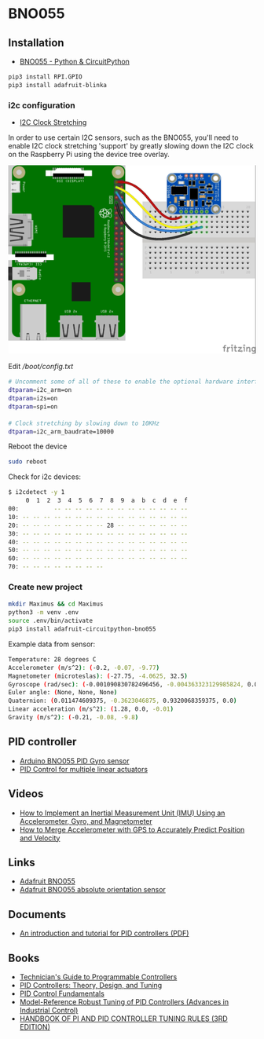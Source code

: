 # BNO055

## Installation

- [BNO055 - Python & CircuitPython](https://learn.adafruit.com/adafruit-bno055-absolute-orientation-sensor/python-circuitpython)

```sh
pip3 install RPI.GPIO
pip3 install adafruit-blinka
```

### i2c configuration

- [I2C Clock Stretching](https://learn.adafruit.com/circuitpython-on-raspberrypi-linux/i2c-clock-stretching)

In order to use certain I2C sensors, such as the BNO055, you'll need to enable I2C clock stretching 'support' by greatly slowing down the I2C clock on the Raspberry Pi using the device tree overlay.

![Raspberry pi Configuration](./images/sensors_raspi_bno055_i2c_bb.jpg)

Edit _/boot/config.txt_

```sh
# Uncomment some of all of these to enable the optional hardware interfaces
dtparam=i2c_arm=on
dtparam=i2s=on
dtparam=spi=on

# Clock stretching by slowing down to 10KHz
dtparam=i2c_arm_baudrate=10000
```

Reboot the device

```sh
sudo reboot
```

Check for i2c devices:

```sh
$ i2cdetect -y 1
     0  1  2  3  4  5  6  7  8  9  a  b  c  d  e  f
00:          -- -- -- -- -- -- -- -- -- -- -- -- --
10: -- -- -- -- -- -- -- -- -- -- -- -- -- -- -- --
20: -- -- -- -- -- -- -- -- 28 -- -- -- -- -- -- --
30: -- -- -- -- -- -- -- -- -- -- -- -- -- -- -- --
40: -- -- -- -- -- -- -- -- -- -- -- -- -- -- -- --
50: -- -- -- -- -- -- -- -- -- -- -- -- -- -- -- --
60: -- -- -- -- -- -- -- -- -- -- -- -- -- -- -- --
70: -- -- -- -- -- -- -- --
```

### Create new project

```sh
mkdir Maximus && cd Maximus
python3 -m venv .env
source .env/bin/activate
pip3 install adafruit-circuitpython-bno055
```

Example data from sensor:

```sh
Temperature: 28 degrees C
Accelerometer (m/s^2): (-0.2, -0.07, -9.77)
Magnetometer (microteslas): (-27.75, -4.0625, 32.5)
Gyroscope (rad/sec): (-0.001090830782496456, -0.004363323129985824, 0.0)
Euler angle: (None, None, None)
Quaternion: (0.011474609375, -0.3623046875, 0.9320068359375, 0.0)
Linear acceleration (m/s^2): (1.28, 0.0, -0.01)
Gravity (m/s^2): (-0.21, -0.08, -9.8)
```

## PID controller

- [Arduino BNO055 PID Gyro sensor](https://gist.github.com/saschazar21/382376c5448a585c6b3d5f142e3c7af6)
- [PID Control for multiple linear actuators](https://forum.arduino.cc/index.php?topic=625875.0)

## Videos

- [How to Implement an Inertial Measurement Unit (IMU) Using an Accelerometer, Gyro, and Magnetometer](https://www.youtube.com/watch?v=T9jXoG0QYIA)
- [How to Merge Accelerometer with GPS to Accurately Predict Position and Velocity](https://www.youtube.com/watch?v=6M6wSLD-8M8)

## Links

- [Adafruit BNO055](https://github.com/adafruit/Adafruit_BNO055)
- [Adafruit BNO055 absolute orientation sensor](https://learn.adafruit.com/adafruit-bno055-absolute-orientation-sensor/overview)

## Documents

- [An introduction and tutorial for PID controllers (PDF)](./pdfs/pid_control_document.pdf)

## Books

- [Technician's Guide to Programmable Controllers](https://www.amazon.com/Technicians-Guide-Programmable-Controllers-Borden/dp/1111544093/ref=sr_1_1?crid=LPT7MUFOO2C8&keywords=pid+controller&qid=1580382097&rnid=2941120011&s=books&sprefix=pid+con%2Caps%2C260&sr=1-1)
- [PID Controllers: Theory, Design, and Tuning](https://www.amazon.com/PID-Controllers-Theory-Design-Tuning/dp/1556175167/ref=sr_1_1?crid=LPT7MUFOO2C8&keywords=pid+controller&qid=1580382043&rnid=2941120011&s=books&sprefix=pid+con%2Caps%2C260&sr=1-1)
- [PID Control Fundamentals](https://www.amazon.com/PID-Control-Fundamentals-Jens-Graf/dp/1535358661/ref=sr_1_2?crid=LPT7MUFOO2C8&keywords=pid+controller&qid=1580382043&rnid=2941120011&s=books&sprefix=pid+con%2Caps%2C260&sr=1-2)
- [Model-Reference Robust Tuning of PID Controllers (Advances in Industrial Control)](https://www.amazon.com/Model-Reference-Controllers-Advances-Industrial-Control-ebook/dp/B01EUYVURI/ref=sr_1_3?crid=LPT7MUFOO2C8&keywords=pid+controller&qid=1580382043&rnid=2941120011&s=books&sprefix=pid+con%2Caps%2C260&sr=1-3)
- [HANDBOOK OF PI AND PID CONTROLLER TUNING RULES (3RD EDITION)](https://www.amazon.com/HANDBOOK-PID-CONTROLLER-TUNING-RULES/dp/1848162421/ref=sr_1_6?crid=LPT7MUFOO2C8&keywords=pid+controller&qid=1580382043&rnid=2941120011&s=books&sprefix=pid+con%2Caps%2C260&sr=1-6)

